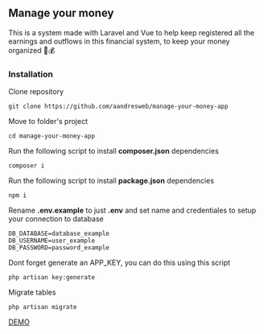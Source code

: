 ## Manage your money

This is a system made with Laravel and Vue to help keep registered all the earnings and outflows in this financial system, to keep your money organized 🧮💰

### Installation

Clone repository

```
git clone https://github.com/aandresweb/manage-your-money-app
```

Move to folder's project

```
cd manage-your-money-app
```

Run the following script to install **composer.json** dependencies

```
composer i
```

Run the following script to install **package.json** dependencies

```
npm i
```

Rename **.env.example** to just **.env** and set name and credentiales to setup your connection to database

```env
DB_DATABASE=database_example
DB_USERNAME=user_example
DB_PASSWORD=password_example
```

Dont forget generate an APP_KEY, you can do this using this script

```
php artisan key:generate
```

Migrate tables

```
php artisan migrate
```

[DEMO](http://manage-your-money.aandresweb.com/)
